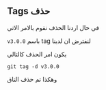 ## Tags حذف

في حال اردنا الحذف نقوم بالامر الاتي

`v3.0.0` باسم  tag لنفترض ان لدينا 

يكون امر الحذف كالتالي

`git tag -d v3.0.0`

وهكذا تم حذف التاق

  
